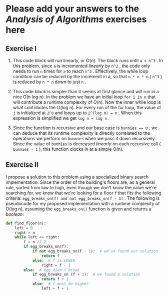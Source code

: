 # Please add your answers to the ***Analysis of  Algorithms*** exercises here

## Exercise I

1. This code block will run linearly, or O(n). The block runs until `a < n^3` . In this problem, since `a` is incremented _linearly_ by `n^2` , the code only needs to run `n` times for `a` to reach `n^3` . Effectively, the while loop condition can be _reduced_ by the increment in a, so that `n * n * n` ( `n^3` ) is reduced by `n * n` down to just `n` .

2. This code block is simpler than it seems at first glance and will run in a nice O(n log n). In the problem we have an initial loop `for i in n` that will contribute a runtime complexity of O(n). Now the inner while loop is what contributes the O(log n). For every run of the for loop, the value of `j` is initialized at `2^0` and loops up to `2^(log n) = n` . When this expression is simplified we get `log n = log n` .

3. Since the function is recursive and our base case is `bunnies == 0` , we can deduce that its runtime complexity is directly correlated to the operations we perform on `bunnies` when we pass it down recursively. Since the value of `bunnies` is decreased _linearly_ on each recursive call ( `bunnies - 1` ), this function clocks in at a simple O(n).

## Exercise II

I propose a solution to this problem using a specialized binary search implementation. Since the order of the building's floors are, as a general rule, sorted from low to high, even though we don't know the value we're searching for, we know that we're looking for a floor `f` that fits the following criteria: `egg_breaks_on(f) and not egg_breaks_on(f - 1)` . The following is pseudocode for my proposed implementation with a runtime complexity of O(log n), assuming the `egg_breaks_on()` function is given and returns a _boolean_:

``` python
def find_floor(n):
    left = 0
    right = n
    while left <= right:
        f = n // 2
        if egg_breaks_on(f):
            if not egg_breaks_on(f - 1):  # we've found our solution
                return f
            else:  # f is LOWER
                right = f - 1
        else:  # egg didn't break
            if egg_breaks_on (f + 1):  # we found a solution
                return f + 1
            else:  # f must be higher
                left = f + 1
```
